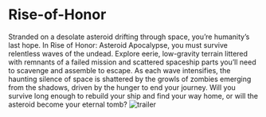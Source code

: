# Rise-of-Honor
Stranded on a desolate asteroid drifting through space, you’re humanity’s last hope. In Rise of Honor: Asteroid Apocalypse, you must survive relentless waves of the undead. Explore eerie, low-gravity terrain littered with remnants of a failed mission and scattered spaceship parts you’ll need to scavenge and assemble to escape. As each wave intensifies, the haunting silence of space is shattered by the growls of zombies emerging from the shadows, driven by the hunger to end your journey. Will you survive long enough to rebuild your ship and find your way home, or will the asteroid become your eternal tomb?
![trailer](https://imgur.com/a/UtFmUxX)
